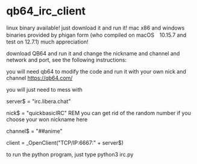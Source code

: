 # qb64_irc_client

linux binary available! just download it and run it!
mac x86 and windows binaries provided by phigan form (who compiled on macOS　10.15.7 and test on 12.7.1) much appreciation!

download QB64 and run it and change the nickname and channel and network and port, see the following instructions:

you will need qb64 to modify the code and run it with your own nick and channel 
https://qb64.com/

you will just need to mess with 

server$ = "irc.libera.chat"

nick$ = "quickbasicIRC" REM  you can get rid of the random number if you choose your won nickname here

channel$ = "##anime"

client = _OpenClient("TCP/IP:6667:" + server$)

to run the python program, just type
python3 irc.py 

